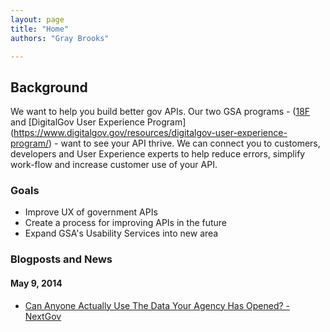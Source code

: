```yaml
---
layout: page
title: "Home"
authors: "Gray Brooks"

---
```


## Background

We want to help you build better gov APIs.  Our two GSA programs - ([18F](https://18f.gsa.gov/) and [DigitalGov User Experience Program] (https://www.digitalgov.gov/resources/digitalgov-user-experience-program/) - want to see your API thrive. We can connect you to customers, developers and User Experience experts to help reduce errors, simplify work-flow and increase customer use of your API.



### Goals 

* Improve UX of government APIs 
* Create a process for improving APIs in the future
* Expand GSA's Usability Services into new area



### Blogposts and News

#### May 9, 2014
* [Can Anyone Actually Use The Data Your Agency Has Opened? - NextGov](http://www.nextgov.com/technology-news/tech-insider/2014/05/can-anyone-actually-use-data-your-agency-has-opened/84202/?oref=voicesmodule)

